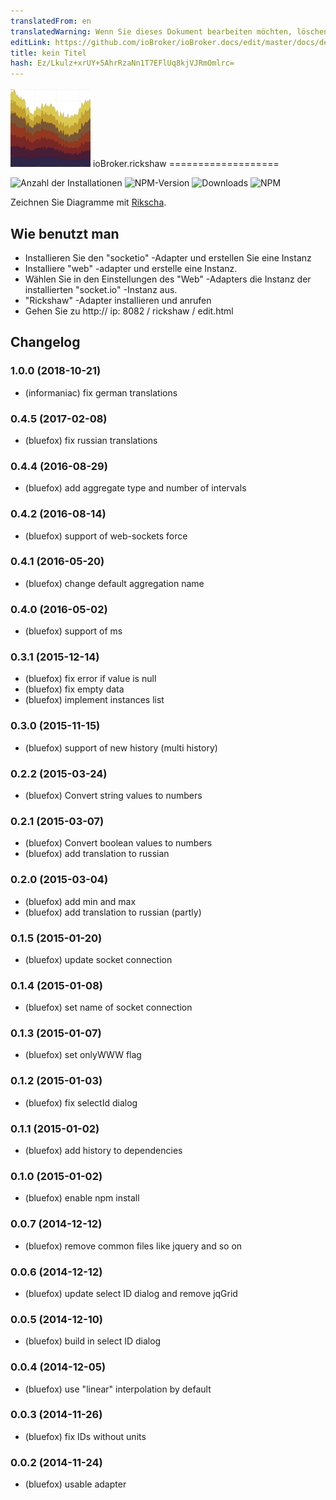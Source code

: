 ```yaml
---
translatedFrom: en
translatedWarning: Wenn Sie dieses Dokument bearbeiten möchten, löschen Sie bitte das Feld "translationsFrom". Andernfalls wird dieses Dokument automatisch erneut übersetzt
editLink: https://github.com/ioBroker/ioBroker.docs/edit/master/docs/de/adapterref/iobroker.rickshaw/README.md
title: kein Titel
hash: Ez/Lkulz+xrUY+5AhrRzaNn1T7EFlUq8kjVJRmOmlrc=
---
```

![Logo](../../../en/adapterref/iobroker.rickshaw/admin/rickshaw.png) ioBroker.rickshaw ===================

![Anzahl der Installationen](http://iobroker.live/badges/rickshaw-stable.svg)
![NPM-Version](http://img.shields.io/npm/v/iobroker.rickshaw.svg)
![Downloads](https://img.shields.io/npm/dm/iobroker.rickshaw.svg)
![NPM](https://nodei.co/npm/iobroker.rickshaw.png?downloads=true)

Zeichnen Sie Diagramme mit [Rikscha](https://shutterstock.github.io/rickshaw/examples/).

## Wie benutzt man
- Installieren Sie den "socketio" -Adapter und erstellen Sie eine Instanz
- Installiere "web" -adapter und erstelle eine Instanz.
- Wählen Sie in den Einstellungen des "Web" -Adapters die Instanz der installierten "socket.io" -Instanz aus.
- "Rickshaw" -Adapter installieren und anrufen
- Gehen Sie zu http:// ip: 8082 / rickshaw / edit.html

## Changelog
### 1.0.0 (2018-10-21)
* (informaniac) fix german translations

### 0.4.5 (2017-02-08)
* (bluefox) fix russian translations

### 0.4.4 (2016-08-29)
* (bluefox) add aggregate type and number of intervals

### 0.4.2 (2016-08-14)
* (bluefox) support of web-sockets force

### 0.4.1 (2016-05-20)
* (bluefox) change default aggregation name

### 0.4.0 (2016-05-02)
* (bluefox) support of ms

### 0.3.1 (2015-12-14)
* (bluefox) fix error if value is null
* (bluefox) fix empty data
* (bluefox) implement instances list

### 0.3.0 (2015-11-15)
* (bluefox) support of new history (multi history)

### 0.2.2 (2015-03-24)
* (bluefox) Convert string values to numbers

### 0.2.1 (2015-03-07)
* (bluefox) Convert boolean values to numbers
* (bluefox) add translation to russian

### 0.2.0 (2015-03-04)
* (bluefox) add min and max
* (bluefox) add translation to russian (partly)

### 0.1.5 (2015-01-20)
* (bluefox) update socket connection

### 0.1.4 (2015-01-08)
* (bluefox) set name of socket connection

### 0.1.3 (2015-01-07)
* (bluefox) set onlyWWW flag

### 0.1.2 (2015-01-03)
* (bluefox) fix selectId dialog

### 0.1.1 (2015-01-02)
* (bluefox) add history to dependencies

### 0.1.0 (2015-01-02)
* (bluefox) enable npm install

### 0.0.7 (2014-12-12)
* (bluefox) remove common files like jquery and so on

### 0.0.6 (2014-12-12)
* (bluefox) update select ID dialog and remove jqGrid

### 0.0.5 (2014-12-10)
* (bluefox) build in select ID dialog

### 0.0.4 (2014-12-05)
* (bluefox) use "linear" interpolation by default

### 0.0.3 (2014-11-26)
* (bluefox) fix IDs without units

### 0.0.2 (2014-11-24)
* (bluefox) usable adapter